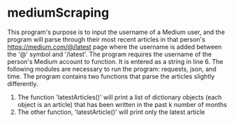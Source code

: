 # mediumScraping
This program's purpose is to input the username of a Medium user, and the program will parse through their most recent articles in that person's https://medium.com/@/latest page where the username is added between the '@' symbol and '/latest'.
The program requires the username of the person's Medium account to function. It is entered as a string in line 6. The following modules are necessary to run the program: requests, json, and time.
The program contains two functions that parse the articles slightly differently.
1) The function 'latestArticles()' will print a list of dictionary objects (each object is an article) that has been written in the past k number of months
2) The other function, 'latestArticle()' will print only the latest article
